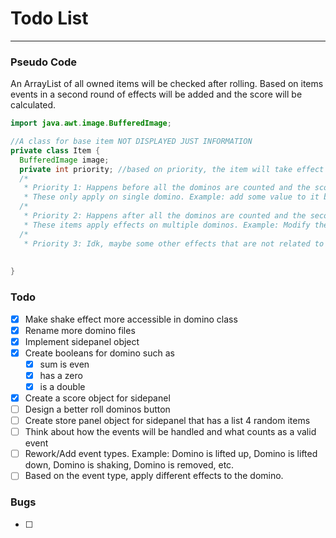 # Todo List

---

### Pseudo Code

An ArrayList of all owned items will be checked after rolling. Based on items events in a second round of effects will be added and the score will be calculated. 

```java
import java.awt.image.BufferedImage;

//A class for base item NOT DISPLAYED JUST INFORMATION
private class Item {
  BufferedImage image;
  private int priority; //based on priority, the item will take effect before others
  /*
   * Priority 1: Happens before all the dominos are counted and the score is calculated
   * These only apply on single domino. Example: add some value to it based on conditions of item */
  /*
   * Priority 2: Happens after all the dominos are counted and the second round of effects and dominos new values are calculated based on priority 1 items
   * These items apply effects on multiple dominos. Example: Modify the neighboring dominos based on the current domino.*/
  /*
   * Priority 3: Idk, maybe some other effects that are not related to the dominos. */
   
  
}
```

### Todo
- [X] Make shake effect more accessible in domino class
- [X] Rename more domino files
- [X] Implement sidepanel object
- [X] Create booleans for domino such as 
    - [X] sum is even
    - [X] has a zero
    - [X] is a double
- [X] Create a score object for sidepanel
- [ ] Design a better roll dominos button
- [ ] Create store panel object for sidepanel that has a list 4 random items
- [ ] Think about how the events will be handled and what counts as a valid event
- [ ] Rework/Add event types. Example: Domino is lifted up, Domino is lifted down, Domino is shaking, Domino is removed, etc.
- [ ] Based on the event type, apply different effects to the domino.

### Bugs
- [ ] 